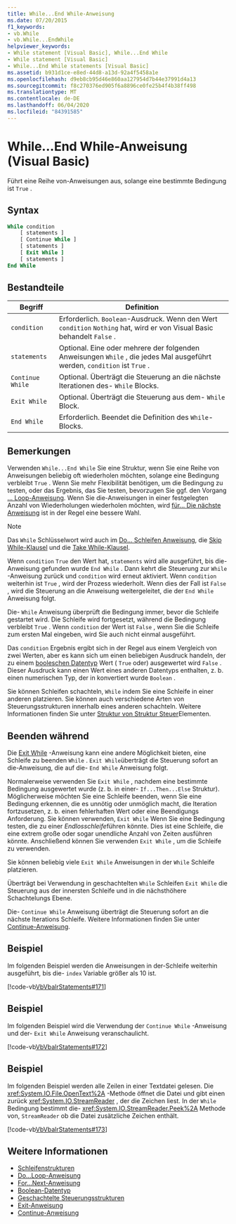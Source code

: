 ```yaml
---
title: While...End While-Anweisung
ms.date: 07/20/2015
f1_keywords:
- vb.While
- vb.While...EndWhile
helpviewer_keywords:
- While statement [Visual Basic], While...End While
- While statement [Visual Basic]
- While...End While statements [Visual Basic]
ms.assetid: b931d1ce-e8ed-44d8-a13d-92a4f5458a1e
ms.openlocfilehash: d9eb8cb95d46e860aa127954d7b44e37991d4a13
ms.sourcegitcommit: f8c270376ed905f6a8896ce0fe25b4f4b38ff498
ms.translationtype: MT
ms.contentlocale: de-DE
ms.lasthandoff: 06/04/2020
ms.locfileid: "84391585"
---
```

# <a name="whileend-while-statement-visual-basic"></a>While...End While-Anweisung (Visual Basic)
Führt eine Reihe von-Anweisungen aus, solange eine bestimmte Bedingung ist `True` .  
  
## <a name="syntax"></a>Syntax  
  
```vb  
While condition  
    [ statements ]  
    [ Continue While ]  
    [ statements ]  
    [ Exit While ]  
    [ statements ]  
End While  
```  
  
## <a name="parts"></a>Bestandteile  
  
|Begriff|Definition|  
|---|---|  
|`condition`|Erforderlich. `Boolean`-Ausdruck. Wenn den Wert `condition` `Nothing` hat, wird er von Visual Basic behandelt `False` .|  
|`statements`|Optional. Eine oder mehrere der folgenden Anweisungen `While` , die jedes Mal ausgeführt werden, `condition` ist `True` .|  
|`Continue While`|Optional. Überträgt die Steuerung an die nächste Iterationen des- `While` Blocks.|  
|`Exit While`|Optional. Überträgt die Steuerung aus dem- `While` Block.|  
|`End While`|Erforderlich. Beendet die Definition des `While`-Blocks.|  
  
## <a name="remarks"></a>Bemerkungen  
 Verwenden `While...End While` Sie eine Struktur, wenn Sie eine Reihe von Anweisungen beliebig oft wiederholen möchten, solange eine Bedingung verbleibt `True` . Wenn Sie mehr Flexibilität benötigen, um die Bedingung zu testen, oder das Ergebnis, das Sie testen, bevorzugen Sie ggf. den Vorgang [... Loop-Anweisung](do-loop-statement.md). Wenn Sie die-Anweisungen in einer festgelegten Anzahl von Wiederholungen wiederholen möchten, wird [für... Die nächste Anweisung](for-next-statement.md) ist in der Regel eine bessere Wahl.  
  
> [!NOTE]
> Das `While` Schlüsselwort wird auch im [Do... Schleifen Anweisung](do-loop-statement.md), die [Skip While-Klausel](../queries/skip-while-clause.md) und die [Take While-Klausel](../queries/take-while-clause.md).  
  
 Wenn `condition` `True` den Wert hat, `statements` wird alle ausgeführt, bis die-Anweisung gefunden wurde `End While` . Dann kehrt die Steuerung zur `While` -Anweisung zurück und `condition` wird erneut aktiviert. Wenn `condition` weiterhin ist `True` , wird der Prozess wiederholt. Wenn dies der Fall ist `False` , wird die Steuerung an die Anweisung weitergeleitet, die der `End While` Anweisung folgt.  
  
 Die- `While` Anweisung überprüft die Bedingung immer, bevor die Schleife gestartet wird. Die Schleife wird fortgesetzt, während die Bedingung verbleibt `True` . Wenn `condition` der Wert ist `False` , wenn Sie die Schleife zum ersten Mal eingeben, wird Sie auch nicht einmal ausgeführt.  
  
 Das `condition` Ergebnis ergibt sich in der Regel aus einem Vergleich von zwei Werten, aber es kann sich um einen beliebigen Ausdruck handeln, der zu einem [booleschen Datentyp](../data-types/boolean-data-type.md) Wert ( `True` oder) ausgewertet wird `False` . Dieser Ausdruck kann einen Wert eines anderen Datentyps enthalten, z. b. einen numerischen Typ, der in konvertiert wurde `Boolean` .  
  
 Sie können Schleifen schachteln, `While` indem Sie eine Schleife in einer anderen platzieren. Sie können auch verschiedene Arten von Steuerungsstrukturen innerhalb eines anderen schachteln. Weitere Informationen finden Sie unter [Struktur von Struktur Steuer](../../programming-guide/language-features/control-flow/nested-control-structures.md)Elementen.  
  
## <a name="exit-while"></a>Beenden während  
 Die [Exit While](exit-statement.md) -Anweisung kann eine andere Möglichkeit bieten, eine Schleife zu beenden `While` . `Exit While`überträgt die Steuerung sofort an die-Anweisung, die auf die- `End While` Anweisung folgt.  
  
 Normalerweise verwenden Sie `Exit While` , nachdem eine bestimmte Bedingung ausgewertet wurde (z. b. in einer- `If...Then...Else` Struktur). Möglicherweise möchten Sie eine Schleife beenden, wenn Sie eine Bedingung erkennen, die es unnötig oder unmöglich macht, die Iteration fortzusetzen, z. b. einen fehlerhaften Wert oder eine Beendigungs Anforderung. Sie können verwenden, `Exit While` Wenn Sie eine Bedingung testen, die zu einer *Endlosschleife*führen könnte. Dies ist eine Schleife, die eine extrem große oder sogar unendliche Anzahl von Zeiten ausführen könnte. Anschließend können Sie verwenden `Exit While` , um die Schleife zu verwenden.  
  
 Sie können beliebig viele `Exit While` Anweisungen in der `While` Schleife platzieren.  
  
 Überträgt bei Verwendung in geschachtelten `While` Schleifen `Exit While` die Steuerung aus der innersten Schleife und in die nächsthöhere Schachtelungs Ebene.  
  
 Die- `Continue While` Anweisung überträgt die Steuerung sofort an die nächste Iterations Schleife. Weitere Informationen finden Sie unter [Continue-Anweisung](continue-statement.md).  
  
## <a name="example"></a>Beispiel  
 Im folgenden Beispiel werden die Anweisungen in der-Schleife weiterhin ausgeführt, bis die- `index` Variable größer als 10 ist.  
  
 [!code-vb[VbVbalrStatements#171](~/samples/snippets/visualbasic/VS_Snippets_VBCSharp/VbVbalrStatements/VB/class14.vb#171)]  
  
## <a name="example"></a>Beispiel  
 Im folgenden Beispiel wird die Verwendung der `Continue While` -Anweisung und der- `Exit While` Anweisung veranschaulicht.  
  
 [!code-vb[VbVbalrStatements#172](~/samples/snippets/visualbasic/VS_Snippets_VBCSharp/VbVbalrStatements/VB/class14.vb#172)]  
  
## <a name="example"></a>Beispiel  
 Im folgenden Beispiel werden alle Zeilen in einer Textdatei gelesen. Die <xref:System.IO.File.OpenText%2A> -Methode öffnet die Datei und gibt einen zurück <xref:System.IO.StreamReader> , der die Zeichen liest. In der `While` Bedingung bestimmt die- <xref:System.IO.StreamReader.Peek%2A> Methode von, `StreamReader` ob die Datei zusätzliche Zeichen enthält.  
  
 [!code-vb[VbVbalrStatements#173](~/samples/snippets/visualbasic/VS_Snippets_VBCSharp/VbVbalrStatements/VB/class14.vb#173)]  
  
## <a name="see-also"></a>Weitere Informationen

- [Schleifenstrukturen](../../programming-guide/language-features/control-flow/loop-structures.md)
- [Do...Loop-Anweisung](do-loop-statement.md)
- [For...Next-Anweisung](for-next-statement.md)
- [Boolean-Datentyp](../data-types/boolean-data-type.md)
- [Geschachtelte Steuerungsstrukturen](../../programming-guide/language-features/control-flow/nested-control-structures.md)
- [Exit-Anweisung](exit-statement.md)
- [Continue-Anweisung](continue-statement.md)
